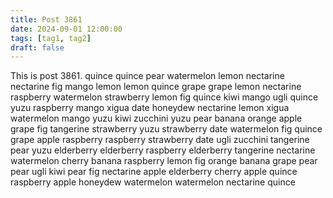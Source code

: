 ```yaml
---
title: Post 3861
date: 2024-09-01 12:00:00
tags: [tag1, tag2]
draft: false
---
```

This is post 3861.
quince
quince
pear
watermelon
lemon
nectarine
nectarine
fig
mango
lemon
lemon
quince
grape
grape
lemon
nectarine
raspberry
watermelon
strawberry
lemon
fig
quince
kiwi
mango
ugli
quince
yuzu
raspberry
mango
xigua
date
honeydew
nectarine
lemon
xigua
watermelon
mango
yuzu
kiwi
zucchini
yuzu
pear
banana
orange
apple
grape
fig
tangerine
strawberry
yuzu
strawberry
date
watermelon
fig
quince
grape
apple
raspberry
raspberry
strawberry
date
ugli
zucchini
tangerine
pear
yuzu
elderberry
elderberry
raspberry
elderberry
tangerine
nectarine
watermelon
cherry
banana
raspberry
lemon
fig
orange
banana
grape
pear
pear
ugli
kiwi
pear
fig
nectarine
apple
elderberry
cherry
apple
quince
raspberry
apple
honeydew
watermelon
watermelon
nectarine
quince

